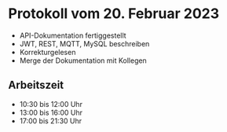 # Protokoll vom 20. Februar 2023 

- API-Dokumentation fertiggestellt
- JWT, REST, MQTT, MySQL beschreiben
- Korrekturgelesen
- Merge der Dokumentation mit Kollegen 

## Arbeitszeit
<!-- { "progress": true, "date": ["23/02/20"] } -->
- 10:30 bis 12:00 Uhr 
- 13:00 bis 16:00 Uhr
- 17:00 bis 21:30 Uhr
<!-- { "progress": false } -->
